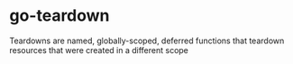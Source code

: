 # go-teardown
Teardowns are named, globally-scoped, deferred functions that teardown resources that were created in a different scope
